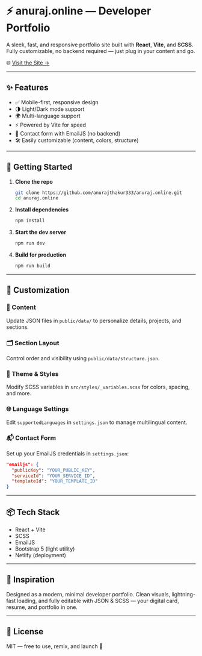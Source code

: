 # ⚡ anuraj.online — Developer Portfolio

A sleek, fast, and responsive portfolio site built with **React**, **Vite**, and **SCSS**. Fully customizable, no backend required — just plug in your content and go.

🌐 [Visit the Site →](https://anuraj.online)

---

## ✨ Features

- ✅ Mobile-first, responsive design  
- 🌗 Light/Dark mode support  
- 🌍 Multi-language support  
- ⚡ Powered by Vite for speed  
- 💌 Contact form with EmailJS (no backend)  
- 🛠 Easily customizable (content, colors, structure)

---

## 🚀 Getting Started

1. **Clone the repo**
   ```bash
   git clone https://github.com/anurajthakur333/anuraj.online.git
   cd anuraj.online
   ```

2. **Install dependencies**
   ```bash
   npm install
   ```

3. **Start the dev server**
   ```bash
   npm run dev
   ```

4. **Build for production**
   ```bash
   npm run build
   ```

---

## 🎨 Customization

### 📁 Content  
Update JSON files in `public/data/` to personalize details, projects, and sections.

### 🗂️ Section Layout  
Control order and visibility using `public/data/structure.json`.

### 🌈 Theme & Styles  
Modify SCSS variables in `src/styles/_variables.scss` for colors, spacing, and more.

### 🌐 Language Settings  
Edit `supportedLanguages` in `settings.json` to manage multilingual content.

### 📬 Contact Form  
Set up your EmailJS credentials in `settings.json`:
```json
"emailjs": {
  "publicKey": "YOUR_PUBLIC_KEY",
  "serviceId": "YOUR_SERVICE_ID",
  "templateId": "YOUR_TEMPLATE_ID"
}
```

---

## 📦 Tech Stack

- React + Vite  
- SCSS  
- EmailJS  
- Bootstrap 5 (light utility)  
- Netlify (deployment)

---

## 🧠 Inspiration

Designed as a modern, minimal developer portfolio. Clean visuals, lightning-fast loading, and fully editable with JSON & SCSS — your digital card, resume, and portfolio in one.

---

## 📜 License

MIT — free to use, remix, and launch 🚀